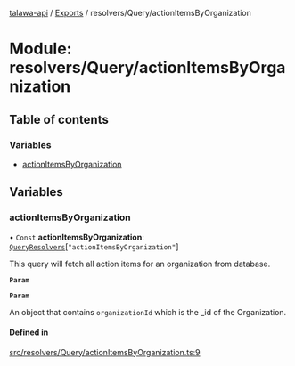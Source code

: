 [talawa-api](../README.md) / [Exports](../modules.md) / resolvers/Query/actionItemsByOrganization

# Module: resolvers/Query/actionItemsByOrganization

## Table of contents

### Variables

- [actionItemsByOrganization](resolvers_Query_actionItemsByOrganization.md#actionitemsbyorganization)

## Variables

### actionItemsByOrganization

• `Const` **actionItemsByOrganization**: [`QueryResolvers`](types_generatedGraphQLTypes.md#queryresolvers)[``"actionItemsByOrganization"``]

This query will fetch all action items for an organization from database.

**`Param`**

**`Param`**

An object that contains `organizationId` which is the _id of the Organization.

#### Defined in

[src/resolvers/Query/actionItemsByOrganization.ts:9](https://github.com/PalisadoesFoundation/talawa-api/blob/cf57ca9/src/resolvers/Query/actionItemsByOrganization.ts#L9)
